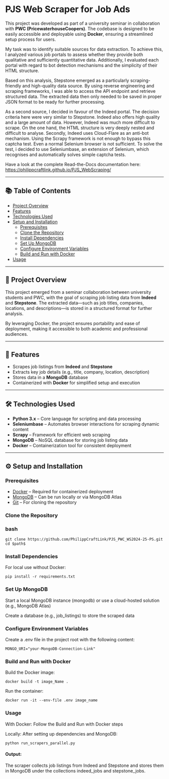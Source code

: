 # PJS Web Scraper for Job Ads

This project was developed as part of a university seminar in collaboration with **PWC (PricewaterhouseCoopers)**. The codebase is designed to be easily accessible and deployable using **Docker**, ensuring a streamlined setup process for users.

My task was to identify suitable sources for data extraction. To achieve this, I analyzed various job portals to assess whether they provide both qualitative and sufficiently quantitative data. Additionally, I evaluated each portal with regard to bot detection mechanisms and the simplicity of their HTML structure.

Based on this analysis, Stepstone emerged as a particularly scraping-friendly and high-quality data source. By using reverse engineering and scraping frameworks, I was able to access the API endpoint and retrieve structured data. The extracted data then only needed to be saved in proper JSON format to be ready for further processing.

As a second source, I decided in favour of the Indeed portal. The decision criteria here were very similar to Stepstone.
Indeed also offers high quality and a large amount of data. However, Indeed was much more difficult to scrape. On the one hand, the HTML structure is very deeply nested and difficult to analyse. Secondly, Indeed uses Cloud-Flare as an anti-bot mechanism. Using the Scrapy framework is not enough to bypass this captcha test. 
Even a normal Selenium browser is not sufficient. To solve the test, i decided to use Seleniumbase, an extension of Selenium, which 
recognises and automatically solves simple captcha tests.

Have a look at the complete Read-the-Docs documentation here: https://philippcraftlink.github.io/PJS_WebScraping/

---

## 📚 Table of Contents

- [Project Overview](#project-overview)
- [Features](#features)
- [Technologies Used](#technologies-used)
- [Setup and Installation](#setup-and-installation)
  - [Prerequisites](#prerequisites)
  - [Clone the Repository](#clone-the-repository)
  - [Install Dependencies](#install-dependencies)
  - [Set Up MongoDB](#set-up-mongodb)
  - [Configure Environment Variables](#configure-environment-variables)
  - [Build and Run with Docker](#build-and-run-with-docker)
- [Usage](#usage)

---

## 📌 Project Overview 

This project emerged from a seminar collaboration between university students and PWC, with the goal of scraping job listing data from **Indeed** and **Stepstone**. The extracted data—such as job titles, companies, locations, and descriptions—is stored in a structured format for further analysis.

By leveraging Docker, the project ensures portability and ease of deployment, making it accessible to both academic and professional audiences.

---

## 🚀 Features

- Scrapes job listings from **Indeed** and **Stepstone**
- Extracts key job details (e.g., title, company, location, description)
- Stores data in a **MongoDB** database
- Containerized with **Docker** for simplified setup and execution

---

## 🛠 Technologies Used 

- **Python 3.x** – Core language for scripting and data processing  
- **Seleniumbase** – Automates browser interactions for scraping dynamic content  
- **Scrapy** – Framework for efficient web scraping  
- **MongoDB** – NoSQL database for storing job listing data  
- **Docker** – Containerization tool for consistent deployment

---

## ⚙️ Setup and Installation 

### Prerequisites 

- [Docker](https://www.docker.com/) – Required for containerized deployment  
- [MongoDB](https://www.mongodb.com/) – Can be run locally or via MongoDB Atlas  
- [Git](https://git-scm.com/) – For cloning the repository

### Clone the Repository 

### bash

    git clone https://github.com/PhilippCraftLink/PJS_PWC_WS2024-25-PS.git
    cd $path$

### Install Dependencies 

For local use without Docker:

    pip install -r requirements.txt

### Set Up MongoDB 

Start a local MongoDB instance (mongodb) or use a cloud-hosted solution (e.g., MongoDB Atlas)

Create a database (e.g., job_listings) to store the scraped data

### Configure Environment Variables 

Create a .env file in the project root with the following content:

    MONGO_URI="your-MongoDB-Connection-Link"

### Build and Run with Docker 

Build the Docker image:

    docker build -t image_Name .

Run the container:

    docker run -it --env-file .env image_name

### Usage 

With Docker: Follow the Build and Run with Docker steps

Locally: After setting up dependencies and MongoDB:

    python run_scrapers_parallel.py

#### Output:
The scraper collects job listings from Indeed and Stepstone and stores them in MongoDB under the collections indeed_jobs and stepstone_jobs.
